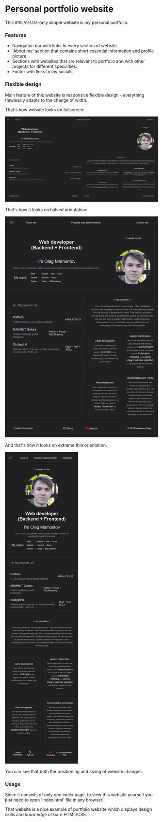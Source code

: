 # Personal portfolio website

This `HTML`/`CSS`/`JS`-only simple website is my personal portfolio.

### Features
* Navigation bar with links to every section of website.
* 'About me' section that contains short essential information and profile picture.
* Sections with websites that are relevant to portfolio and with other projects for different specialties.
* Footer with links to my socials.

### Flexible design

Main feature of this website is responsive flexible design -
everything flawlessly adapts to the change of width.

That's how website looks on fullscreen:

![Fullscreen](./screenshots/fullscreen.png)

That's how it looks on halved orientation:

![Halved](./screenshots/halved.png)

And that's how it looks on extreme thin orientation:

![Thin](./screenshots/thin.png)

You can see that both the positioning and sizing of website changes.

### Usage

Since it consists of only one index page, to view this website yourself you just need
to open 'index.html' file in any browser!

That website is a nice example of portfolio website which displays design skills 
and knowledge of bare HTML/CSS.